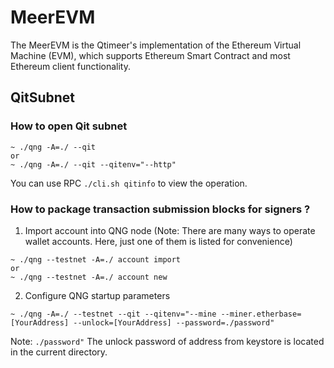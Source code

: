 # MeerEVM

The MeerEVM is the Qtimeer's implementation of the Ethereum Virtual Machine (EVM), which supports Ethereum Smart Contract and most Ethereum client functionality. 

## QitSubnet
### How to open Qit subnet
```
~ ./qng -A=./ --qit
or
~ ./qng -A=./ --qit --qitenv="--http"
```

You can use RPC `./cli.sh qitinfo` to view the operation.

### How to package transaction submission blocks for signers ?
1. Import account into QNG node (Note: There are many ways to operate wallet accounts. Here, just one of them is listed for convenience)
```
~ ./qng --testnet -A=./ account import
or
~ ./qng --testnet -A=./ account new
```
2. Configure QNG startup parameters
```
~ ./qng -A=./ --testnet --qit --qitenv="--mine --miner.etherbase=[YourAddress] --unlock=[YourAddress] --password=./password"
```
Note: `./password"` The unlock password of address from keystore is located in the current directory.